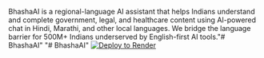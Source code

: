 BhashaAI is a regional-language AI assistant that helps Indians understand and complete government, legal, and healthcare content using AI-powered chat in Hindi, Marathi, and other local languages. We bridge the language barrier for 500M+ Indians underserved by English-first AI tools."# BhashaAI" 
"# BhashaAI" 
[![Deploy to Render](https://render.com/images/deploy-to-render-button.svg)](https://render.com/deploy?repo=https://github.com/anupkhobragade/BhashaAI)
